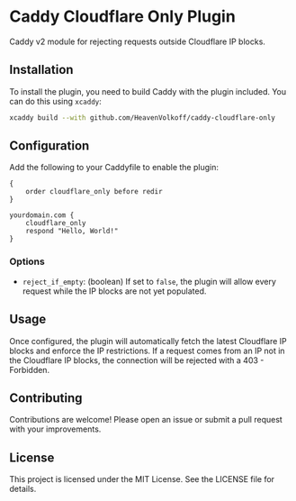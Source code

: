 # Caddy Cloudflare Only Plugin

Caddy v2 module for rejecting requests outside Cloudflare IP blocks.

## Installation

To install the plugin, you need to build Caddy with the plugin included. You can do this using `xcaddy`:

```sh
xcaddy build --with github.com/HeavenVolkoff/caddy-cloudflare-only
```

## Configuration

Add the following to your Caddyfile to enable the plugin:

```caddyfile
{
    order cloudflare_only before redir
}

yourdomain.com {
    cloudflare_only
    respond "Hello, World!"
}
```

### Options

- `reject_if_empty`: (boolean) If set to `false`, the plugin will allow every request while the IP blocks are not yet populated.

## Usage

Once configured, the plugin will automatically fetch the latest Cloudflare IP blocks and enforce the IP restrictions. If a request comes from an IP not in the Cloudflare IP blocks, the connection will be rejected with a 403 - Forbidden.

## Contributing

Contributions are welcome! Please open an issue or submit a pull request with your improvements.

## License

This project is licensed under the MIT License. See the LICENSE file for details.
